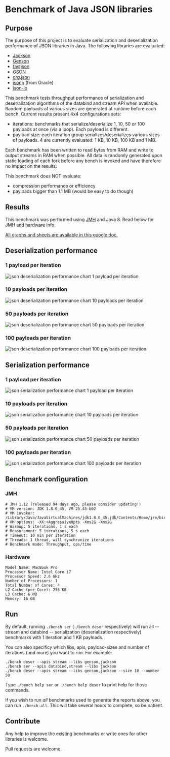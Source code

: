 # Benchmark of Java JSON libraries

## Purpose

The purpose of this project is to evaluate serialization and deserialization performance of JSON libraries in Java.
The following libraries are evaluated:

* [Jackson](https://github.com/FasterXML/jackson)
* [Genson](https://owlike.github.io/genson/)
* [fastjson](https://github.com/alibaba/fastjson)
* [GSON](https://github.com/google/gson)
* [org.json](https://github.com/stleary/JSON-java)
* [jsonp](https://jsonp.java.net/) (from Oracle)
* [json-io](https://github.com/jdereg/json-io)

This benchmark tests throughput performance of serialization and deserialization algorithms of the databind and stream API when available.
Random payloads of various sizes are generated at runtime before each bench. Current results present 4x4 configurations sets:

 * iterations: benchmarks that serialize/deserialize 1, 10, 50 or 100 payloads at once (via a loop). Each payload is different.
 * payload size: each iteration group serializes/deserializes various sizes of payloads. 4 are currently evaluated: 1 KB, 10 KB, 100 KB and 1 MB.

Each benchmark has been written to read bytes from RAM and write to output streams in RAM when possible. All data is randomly generated upon static loading of each fork before any bench is invoked and have therefore no impact on the results.

This benchmark does NOT evaluate:

* compression performance or efficiency
* payloads bigger than 1.1 MB (would be easy to do though)


## Results

This benchmark was performed using [JMH](http://openjdk.java.net/projects/code-tools/jmh/) and Java 8.
Read below for JMH and hardware info.

[All graphs and sheets are available in this google doc.](https://docs.google.com/spreadsheets/d/1QJ8vwMXTHidMX4jo6aldGRt7d7DzPqvQJ4ETaevKT-c/edit?usp=sharing)

## Deserialization performance

[comment]: # "From tsv to md:"
[comment]: # "Search:  ([\w/]+)\t([\w\d\.]+)\t([\w\d\.%]+)"
[comment]: # "Replace: | $1 | $2 | $3 |"

### 1 payload per iteration

![json deserialization performance chart 1 payload per iteration](https://docs.google.com/spreadsheets/d/1QJ8vwMXTHidMX4jo6aldGRt7d7DzPqvQJ4ETaevKT-c/pubchart?oid=782651865&format=image)

### 10 payloads per iteration

![json deserialization performance chart 10 payloads per iteration](https://docs.google.com/spreadsheets/d/1QJ8vwMXTHidMX4jo6aldGRt7d7DzPqvQJ4ETaevKT-c/pubchart?oid=1211021432&format=image)

### 50 payloads per iteration

![json deserialization performance chart 50 payloads per iteration](https://docs.google.com/spreadsheets/d/1QJ8vwMXTHidMX4jo6aldGRt7d7DzPqvQJ4ETaevKT-c/pubchart?oid=1610214158&format=image)

### 100 payloads per iteration

![json deserialization performance chart 100 payloads per iteration](https://docs.google.com/spreadsheets/d/1QJ8vwMXTHidMX4jo6aldGRt7d7DzPqvQJ4ETaevKT-c/pubchart?oid=1721420702&format=image)

## Serialization performance

### 1 payload per iteration

![json serialization performance chart 1 payload per iteration](https://docs.google.com/spreadsheets/d/1QJ8vwMXTHidMX4jo6aldGRt7d7DzPqvQJ4ETaevKT-c/pubchart?oid=69104817&format=image)

### 10 payloads per iteration

![json serialization performance chart 10 payloads per iteration](https://docs.google.com/spreadsheets/d/1QJ8vwMXTHidMX4jo6aldGRt7d7DzPqvQJ4ETaevKT-c/pubchart?oid=79452981&format=image)

### 50 payloads per iteration

![json serialization performance chart 50 payloads per iteration](https://docs.google.com/spreadsheets/d/1QJ8vwMXTHidMX4jo6aldGRt7d7DzPqvQJ4ETaevKT-c/pubchart?oid=1102295969&format=image)

### 100 payloads per iteration

![json serialization performance chart 100 payloads per iteration](https://docs.google.com/spreadsheets/d/1QJ8vwMXTHidMX4jo6aldGRt7d7DzPqvQJ4ETaevKT-c/pubchart?oid=698016119&format=image)

## Benchmark configuration

### JMH

    # JMH 1.12 (released 94 days ago, please consider updating!)
    # VM version: JDK 1.8.0_45, VM 25.45-b02
    # VM invoker: /Library/Java/JavaVirtualMachines/jdk1.8.0_45.jdk/Contents/Home/jre/bin/java
    # VM options: -XX:+AggressiveOpts -Xms2G -Xmx2G
    # Warmup: 5 iterations, 1 s each
    # Measurement: 5 iterations, 5 s each
    # Timeout: 10 min per iteration
    # Threads: 1 thread, will synchronize iterations
    # Benchmark mode: Throughput, ops/time

### Hardware

    Model Name: MacBook Pro
    Processor Name: Intel Core i7
    Processor Speed: 2.6 GHz
    Number of Processors: 1
    Total Number of Cores: 4
    L2 Cache (per Core): 256 KB
    L3 Cache: 6 MB
    Memory: 16 GB

## Run

By default, running `./bench ser` (`./bench deser` respectively) will run 
all -- stream and databind -- serialization (deserialization respectively)
benchmarks with 1 iteration and 1 KB payloads.

You can also specificy which libs, apis, payload-sizes and number of 
iterations (and more) you want to run. For example:

    ./bench deser --apis stream --libs genson,jackson 
    ./bench ser --apis databind,stream --libs jackson 
    ./bench deser --apis stream --libs genson,jackson --size 10 --number 50
 
Type `./bench help ser` or `./bench help deser` to print help for those
commands.

If you wish to run _all_ benchmarks used to generate the reports above,
you can run `./bench-all`. This will take several hours to complete, so
be patient.

## Contribute

Any help to improve the existing benchmarks or write ones for other
libraries is welcome.

Pull requests are welcome.
